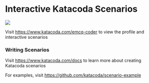 # Interactive Katacoda Scenarios

[![](http://shields.katacoda.com/katacoda/emcq-coder/count.svg)](https://www.katacoda.com/emcq-coder "Get your profile on Katacoda.com")

Visit https://www.katacoda.com/emcq-coder to view the profile and interactive scenarios

### Writing Scenarios
Visit https://www.katacoda.com/docs to learn more about creating Katacoda scenarios

For examples, visit https://github.com/katacoda/scenario-example
